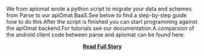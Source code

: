 <p>We from apiomat wrote a python script to migrate your data and schemes from Parse to our apiOmat BaaS.See below to find a step-by-step guide how to do this.After the script is finished you can start programming against the apiOmat backend.For tutorials see our documentation.A comparsion of the android client code between parse and apiomat can be found here.</p>
<center><p><a href="http://www.apiomat.com/migrate-from-parse-to-apiomat/" style='padding:25px; font-sze:18px; font-weight: bold;'>Read Full Story</a></p></center>
